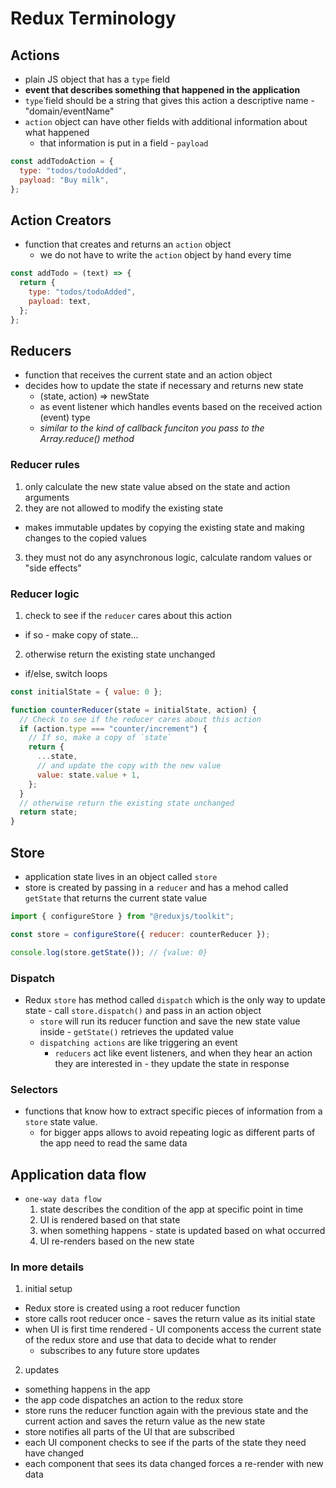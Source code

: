 # Redux Terminology

## Actions

- plain JS object that has a `type` field
- <b>event that describes something that happened in the application</b>
- `type`˙field should be a string that gives this action a descriptive name - "domain/eventName"
- `action` object can have other fields with additional information about what happened
  - that information is put in a field - `payload`

```js
const addTodoAction = {
  type: "todos/todoAdded",
  payload: "Buy milk",
};
```

## Action Creators

- function that creates and returns an `action` object
  - we do not have to write the `action` object by hand every time

```js
const addTodo = (text) => {
  return {
    type: "todos/todoAdded",
    payload: text,
  };
};
```

## Reducers

- function that receives the current state and an action object
- decides how to update the state if necessary and returns new state
  - (state, action) => newState
  - as event listener which handles events based on the received action (event) type
  - <i>similar to the kind of callback funciton you pass to the Array.reduce() method</i>

### Reducer rules

1. only calculate the new state value absed on the state and action arguments
2. they are not allowed to modify the existing state

- makes immutable updates by copying the existing state and making changes to the copied values

3. they must not do any asynchronous logic, calculate random values or "side effects"

### Reducer logic

1. check to see if the `reducer` cares about this action

- if so - make copy of state...

2. otherwise return the existing state unchanged

- if/else, switch loops

```js
const initialState = { value: 0 };

function counterReducer(state = initialState, action) {
  // Check to see if the reducer cares about this action
  if (action.type === "counter/increment") {
    // If so, make a copy of `state`
    return {
      ...state,
      // and update the copy with the new value
      value: state.value + 1,
    };
  }
  // otherwise return the existing state unchanged
  return state;
}
```

## Store

- application state lives in an object called `store`
- store is created by passing in a `reducer` and has a mehod called `getState` that returns the current state value

```js
import { configureStore } from "@reduxjs/toolkit";

const store = configureStore({ reducer: counterReducer });

console.log(store.getState()); // {value: 0}
```

### Dispatch

- Redux `store` has method called `dispatch` which is the only way to update state - call `store.dispatch()` and pass in an action object
  - `store` will run its reducer function and save the new state value inside - `getState()` retrieves the updated value
  - `dispatching actions` are like triggering an event
    - `reducers` act like event listeners, and when they hear an action they are interested in - they update the state in response

### Selectors

- functions that know how to extract specific pieces of information from a `store` state value.
  - for bigger apps allows to avoid repeating logic as different parts of the app need to read the same data

## Application data flow

- `one-way data flow`
  1. state describes the condition of the app at specific point in time
  2. UI is rendered based on that state
  3. when something happens - state is updated based on what occurred
  4. UI re-renders based on the new state

### In more details

1. initial setup

- Redux store is created using a root reducer function
- store calls root reducer once - saves the return value as its initial state
- when UI is first time rendered - UI components access the current state of the redux store and use that data to decide what to render
  - subscribes to any future store updates

2. updates

- something happens in the app
- the app code dispatches an action to the redux store
- store runs the reducer function again with the previous state and the current action and saves the return value as the new state
- store notifies all parts of the UI that are subscribed
- each UI component checks to see if the parts of the state they need have changed
- each component that sees its data changed forces a re-render with new data
